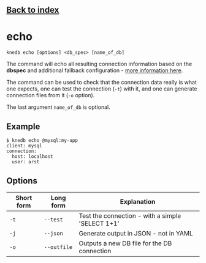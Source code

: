## [Back to index](index.md)

# echo

```
knedb echo [options] <db_spec> [name_of_db]
```
The command will echo all resulting connection information based on the **dbspec** and additional fallback configuration - [more information here](dbspec.md).

The command can be used to check that the connection data really is what one expects, one can test the connection (`-t`) with it, and one can generate connection files from it (`-o` option). 

The last argument `name_of_db` is optional. 

## Example
```
$ knedb echo @mysql:my-app  
client: mysql
connection:
  host: localhost
  user: arst
```

## Options

| Short form | Long form | Explanation | 
| --- | --- | --- | 
| `-t` | `--test` | Test the connection - with a simple 'SELECT 1+1' | 
| `-j` | `--json` | Generate output in JSON - not in YAML | 
| `-o` | `--outfile` | Outputs a new DB file for the DB connection | 



